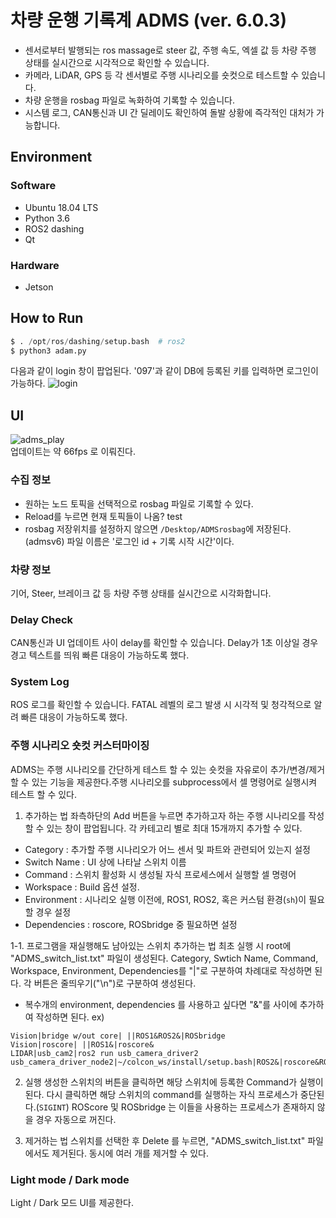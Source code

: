 # 차량 운행 기록계 ADMS (ver. 6.0.3)

* 센서로부터 발행되는 ros massage로 steer 값, 주행 속도, 엑셀 값 등 차량 주행 상태를 실시간으로 시각적으로 확인할 수 있습니다.   
* 카메라, LiDAR, GPS 등 각 센서별로 주행 시나리오를 숏컷으로 테스트할 수 있습니다.   
* 차량 운행을 rosbag 파일로 녹화하여 기록할 수 있습니다.
* 시스템 로그, CAN통신과 UI 간 딜레이도 확인하여 돌발 상황에 즉각적인 대처가 가능합니다.

## Environment
### Software
* Ubuntu 18.04 LTS
* Python 3.6
* ROS2 dashing
* Qt
### Hardware
* Jetson

## How to Run
```python
$ . /opt/ros/dashing/setup.bash  # ros2
$ python3 adam.py
```
다음과 같이 login 창이 팝업된다. '097'과 같이 DB에 등록된 키를 입력하면 로그인이 가능하다.
![login](https://github.com/DGIST-ARTIV/ARTIV-ADAM/assets/48004826/79fd081c-b79c-405e-af09-a5def2815568)

## UI
![adms_play](https://github.com/DGIST-ARTIV/ARTIV-ADAM/assets/48004826/9661c71f-14d8-46dd-9e60-7925db403846)  
업데이트는 약 66fps 로 이뤄진다.

### 수집 정보
* 원하는 노드 토픽을 선택적으로 rosbag 파일로 기록할 수 있다.
* Reload를 누르면 현재 토픽들이 나옴? test
* rosbag 저장위치를 설정하지 않으면 `/Desktop/ADMSrosbag`에 저장된다. (admsv6) 파일 이름은 '로그인 id + 기록 시작 시간'이다.

### 차량 정보
기어, Steer, 브레이크 값 등 차량 주행 상태를 실시간으로 시각화합니다.

### Delay Check
CAN통신과 UI 업데이트 사이 delay를 확인할 수 있습니다. Delay가 1초 이상일 경우 경고 텍스트를 띄워 빠른 대응이 가능하도록 했다.

### System Log
ROS 로그를 확인할 수 있습니다. FATAL 레벨의 로그 발생 시 시각적 및 청각적으로 알려 빠른 대응이 가능하도록 했다.

### 주행 시나리오 숏컷 커스터마이징
ADMS는 주행 시나리오를 간단하게 테스트 할 수 있는 숏컷을 자유로이 추가/변경/제거할 수 있는 기능을 제공한다.주행 시나리오를 subprocess에서 셀 명령어로 실행시켜 테스트 할 수 있다.
1. 추가하는 법
좌측하단의 Add 버튼을 누르면 추가하고자 하는 주행 시나리오를 작성할 수 있는 창이 팝업됩니다. 각 카테고리 별로 최대 15개까지 추가할 수 있다.
* Category : 추가할 주행 시나리오가 어느 센서 및 파트와 관련되어 있는지 설정
* Switch Name : UI 상에 나타날 스위치 이름
* Command : 스위치 활성화 시 생성될 자식 프로세스에서 실행할 셀 명령어
* Workspace : Build 옵션 설정.
* Environment : 시나리오 실행 이전에, ROS1, ROS2, 혹은 커스텀 환경(`sh`)이 필요할 경우 설정
* Dependencies : roscore, ROSbridge 중 필요하면 설정

1-1. 프로그램을 재실행해도 남아있는 스위치 추가하는 법
최초 실행 시 root에 "ADMS_switch_list.txt" 파일이 생성된다. Category, Swtich Name, Command, Workspace, Environment, Dependencies를 "|"로 구분하여 차례대로 작성하면 된다. 각 버튼은 줄띄우기("\n")로 구분하여 생성된다.
* 복수개의 environment, dependencies 를 사용하고 싶다면 "&"를 사이에 추가하여 작성하면 된다.
ex)  
```
Vision|bridge w/out core| ||ROS1&ROS2&|ROSbridge
Vision|roscore| ||ROS1&|roscore&
LIDAR|usb_cam2|ros2 run usb_camera_driver2 usb_camera_driver_node2|~/colcon_ws/install/setup.bash|ROS2&|roscore&ROSbridge
```

2. 실행
생성한 스위치의 버튼을 클릭하면 해당 스위치에 등록한 Command가 실행이 된다. 다시 클릭하면 해당 스위치의 command를 실행하는 자식 프로세스가 중단된다.(`SIGINT`) ROScore 및 ROSbridge 는 이들을 사용하는 프로세스가 존재하지 않을 경우 자동으로 꺼진다.

3. 제거하는 법
스위치를 선택한 후 Delete 를 누르면, "ADMS_switch_list.txt" 파일에서도 제거된다. 동시에 여러 개를 제거할 수 있다.

### Light mode / Dark mode
Light / Dark 모드 UI를 제공한다.
